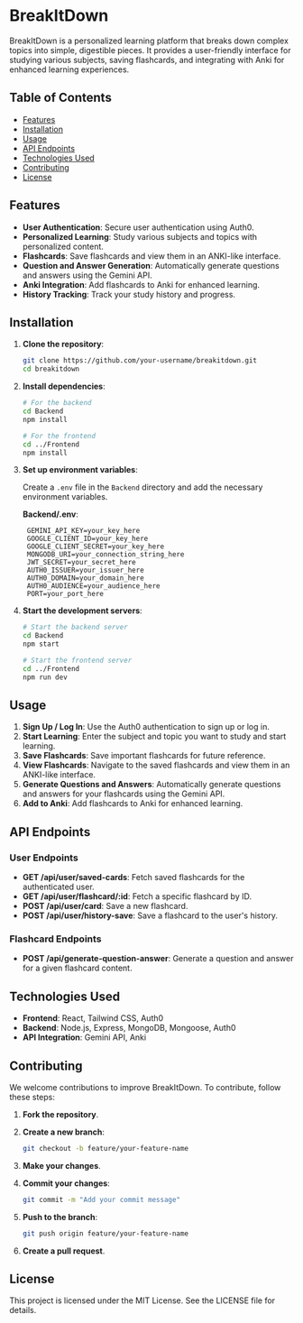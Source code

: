 # BreakItDown

BreakItDown is a personalized learning platform that breaks down complex topics into simple, digestible pieces. It provides a user-friendly interface for studying various subjects, saving flashcards, and integrating with Anki for enhanced learning experiences.

## Table of Contents

- [Features](#features)
- [Installation](#installation)
- [Usage](#usage)
- [API Endpoints](#api-endpoints)
- [Technologies Used](#technologies-used)
- [Contributing](#contributing)
- [License](#license)

## Features

- **User Authentication**: Secure user authentication using Auth0.
- **Personalized Learning**: Study various subjects and topics with personalized content.
- **Flashcards**: Save flashcards and view them in an ANKI-like interface.
- **Question and Answer Generation**: Automatically generate questions and answers using the Gemini API.
- **Anki Integration**: Add flashcards to Anki for enhanced learning.
- **History Tracking**: Track your study history and progress.

## Installation

1. **Clone the repository**:

    ```bash
    git clone https://github.com/your-username/breakitdown.git
    cd breakitdown
    ```

2. **Install dependencies**:

    ```bash
    # For the backend
    cd Backend
    npm install

    # For the frontend
    cd ../Frontend
    npm install
    ```

3. **Set up environment variables**:

    Create a `.env` file in the `Backend` directory and add the necessary environment variables.

    **Backend/.env**:
   ```env
    GEMINI_API_KEY=your_key_here
    GOOGLE_CLIENT_ID=your_key_here
    GOOGLE_CLIENT_SECRET=your_key_here
    MONGODB_URI=your_connection_string_here
    JWT_SECRET=your_secret_here
    AUTH0_ISSUER=your_issuer_here
    AUTH0_DOMAIN=your_domain_here
    AUTH0_AUDIENCE=your_audience_here
    PORT=your_port_here
    ```

4. **Start the development servers**:

    ```bash
    # Start the backend server
    cd Backend
    npm start

    # Start the frontend server
    cd ../Frontend
    npm run dev
    ```

## Usage

1. **Sign Up / Log In**: Use the Auth0 authentication to sign up or log in.
2. **Start Learning**: Enter the subject and topic you want to study and start learning.
3. **Save Flashcards**: Save important flashcards for future reference.
4. **View Flashcards**: Navigate to the saved flashcards and view them in an ANKI-like interface.
5. **Generate Questions and Answers**: Automatically generate questions and answers for your flashcards using the Gemini API.
6. **Add to Anki**: Add flashcards to Anki for enhanced learning.

## API Endpoints

### User Endpoints

- **GET /api/user/saved-cards**: Fetch saved flashcards for the authenticated user.
- **GET /api/user/flashcard/:id**: Fetch a specific flashcard by ID.
- **POST /api/user/card**: Save a new flashcard.
- **POST /api/user/history-save**: Save a flashcard to the user's history.

### Flashcard Endpoints

- **POST /api/generate-question-answer**: Generate a question and answer for a given flashcard content.

## Technologies Used

- **Frontend**: React, Tailwind CSS, Auth0
- **Backend**: Node.js, Express, MongoDB, Mongoose, Auth0
- **API Integration**: Gemini API, Anki

## Contributing

We welcome contributions to improve BreakItDown. To contribute, follow these steps:

1. **Fork the repository**.
2. **Create a new branch**:

    ```bash
    git checkout -b feature/your-feature-name
    ```

3. **Make your changes**.
4. **Commit your changes**:

    ```bash
    git commit -m "Add your commit message"
    ```

5. **Push to the branch**:

    ```bash
    git push origin feature/your-feature-name
    ```

6. **Create a pull request**.

## License

This project is licensed under the MIT License. See the LICENSE file for details.
